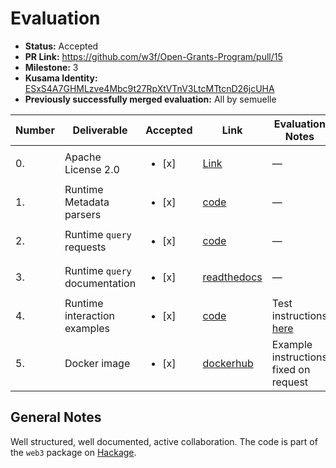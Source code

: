 # Evaluation

- **Status:** Accepted
- **PR Link:** https://github.com/w3f/Open-Grants-Program/pull/15
- **Milestone:** 3
- **Kusama Identity:** [ESxS4A7GHMLzve4Mbc9t27RpXtVTnV3LtcMTtcnD26jcUHA](https://polkascan.io/pre/kusama/account/ESxS4A7GHMLzve4Mbc9t27RpXtVTnV3LtcMTtcnD26jcUHA)
- **Previously successfully merged evaluation:** All by semuelle

| Number | Deliverable                   | Accepted               | Link                                                                                                                                     | Evaluation Notes                                                |
| ------ | ----------------------------- | ---------------------- | ---------------------------------------------------------------------------------------------------------------------------------------- | --------------------------------------------------------------- |
| 0.     | Apache License 2.0            | <ul><li>[x] </li></ul> | [Link](https://github.com/airalab/hs-web3/blob/a6e726af2552e5fd2c02b8db07784f41fd939af5/LICENSE)                                         | —                                                               |
| 1.     | Runtime Metadata parsers      | <ul><li>[x] </li></ul> | [code](https://github.com/airalab/hs-web3/tree/a6e726af2552e5fd2c02b8db07784f41fd939af5/packages/polkadot/src/Network/Polkadot/Metadata) | —                                                               |
| 2.     | Runtime `query` requests      | <ul><li>[x] </li></ul> | [code](https://github.com/airalab/hs-web3/blob/a6e726af2552e5fd2c02b8db07784f41fd939af5/packages/polkadot/src/Network/Polkadot/Query.hs) | —                                                               |
| 3.     | Runtime `query` documentation | <ul><li>[x] </li></ul> | [readthedocs](https://hs-web3.readthedocs.io/en/latest/polkadot_storage.html)                                                            | —                                                               |
| 4.     | Runtime interaction examples  | <ul><li>[x] </li></ul> | [code](https://github.com/airalab/hs-web3/tree/a6e726af2552e5fd2c02b8db07784f41fd939af5/examples/polkadot)                               | Test instructions [here](https://hub.docker.com/r/akru/hs-web3) |
| 5.     | Docker image                  | <ul><li>[x] </li></ul> | [dockerhub](https://hub.docker.com/r/akru/hs-web3)                                                                                       | Example instructions fixed on request                           |

## General Notes

Well structured, well documented, active collaboration. The code is part of the `web3` package on [Hackage](http://hackage.haskell.org/package/web3).
